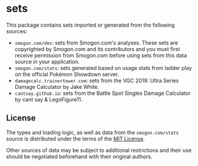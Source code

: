 # sets

This package contains sets imported or generated from the following sources:

- `smogon.com/dex`: sets from Smogon.com's analyses. These sets are copyrighted by Smogon.com and its contributors and you must first receive permission from Smogon.com before using sets from this data source in your application.
- `smogon.com/stats`: sets generated based on usage stats from ladder play on the official Pokémon Showdown server.
- `damagecalc.trainertower.com`: sets from the VGC 2019: Ultra Series Damage Calculator by Jake White.
- `cantsay.github.io`: sets from the Battle Spot Singles Damage Calculator by cant say & LegoFigure11.

## License

The types and loading logic, as well as data from the `smogon.com/stats` source is distributed under the terms of the [MIT License][0].

  [0]: https://github.com/smogon/pokemon-showdown/blob/master/LICENSE

Other sources of data may be subject to additional restrictions and their use should be negotiated beforehand with their original authors.
